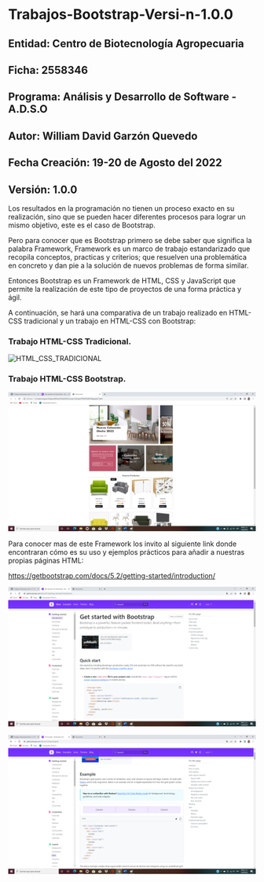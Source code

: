 # Trabajos-Bootstrap-Versi-n-1.0.0

## Entidad: Centro de Biotecnología Agropecuaria
## Ficha: 2558346
## Programa: Análisis y Desarrollo de Software - A.D.S.O
## Autor: William David Garzón Quevedo
## Fecha Creación: 19-20 de Agosto del 2022
## Versión: 1.0.0

Los resultados en la programación no tienen un proceso exacto en su realización, sino que se pueden hacer diferentes procesos para lograr un mismo objetivo, este es el caso de Bootstrap.

Pero para conocer que es Bootstrap primero se debe saber que significa la palabra Framework, Framework es un marco de trabajo estandarizado que recopila conceptos, practicas y criterios; que resuelven una problemática en concreto y dan pie a la solución de nuevos problemas de forma similar.

Entonces Bootstrap es un Framework de HTML, CSS y JavaScript que permite la realización de este tipo de proyectos de una forma práctica y ágil.

A continuación, se hará una comparativa de un trabajo realizado en HTML- CSS tradicional y un trabajo en HTML-CSS con Bootstrap:

### Trabajo HTML-CSS Tradicional.

![HTML_CSS_TRADICIONAL](https://github.com/WilliamQ16/Ejercicios-HTML-Versi-n-4.0.0/blob/main/Com_Readme/Cap6.png)

### Trabajo HTML-CSS Bootstrap.

![HTML_CSS_BOOTSTRAP](https://github.com/WilliamQ16/Trabajos-Bootstrap-Versi-n-1.0.0/blob/main/Com_Readme/Cap1.png)

Para conocer mas de este Framework los invito al siguiente link donde encontraran cómo es su uso y ejemplos prácticos para añadir a nuestras propias páginas HTML:

https://getbootstrap.com/docs/5.2/getting-started/introduction/

![BOOTSTRAP](https://github.com/WilliamQ16/Trabajos-Bootstrap-Versi-n-1.0.0/blob/main/Com_Readme/Cap2.png)

![BOOTSTRAP_Ejemplos](https://github.com/WilliamQ16/Trabajos-Bootstrap-Versi-n-1.0.0/blob/main/Com_Readme/Cap3.png)

